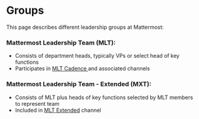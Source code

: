 # Groups

This page describes different leadership groups at Mattermost: 

### Mattermost Leadership Team \(MLT\): 

* Consists of department heads, typically VPs or select head of key functions 
* Participates in [MLT Cadence ](../operations/mlt-cadence/)and associated channels

### Mattermost Leadership Team - Extended \(MXT\):

* Consists of MLT plus heads of key functions selected by MLT members to represent team
* Included in [MLT Extended](https://community.mattermost.com/private-core/channels/mlt--extended) channel




